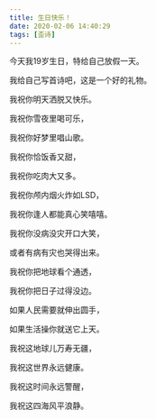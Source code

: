 ```yaml
---
title: 生日快乐！
date: 2020-02-06 14:40:29
tags: [歪诗]
---
```


今天我19岁生日，特给自己放假一天。

<!--more-->

我给自己写首诗吧，这是一个好的礼物。



我祝你明天洒脱又快乐。

我祝你雪夜里喝可乐，

我祝你好梦里唱山歌。

我祝你恰饭香又甜，

我祝你吃肉大又多。



我祝你颅内烟火炸如LSD，

我祝你逢人都能真心笑嘻嘻。

我祝你没病没灾开口大笑，

或者有病有灾也哭得出来。

我祝你把地球看个通透，

我祝你把日子过得没边。

如果人民需要就伸出圆手，

如果生活操你就送它上天。



我祝这地球儿万寿无疆，

我祝这世界永远健康。

我祝这时间永远警醒，

我祝这四海风平浪静。

